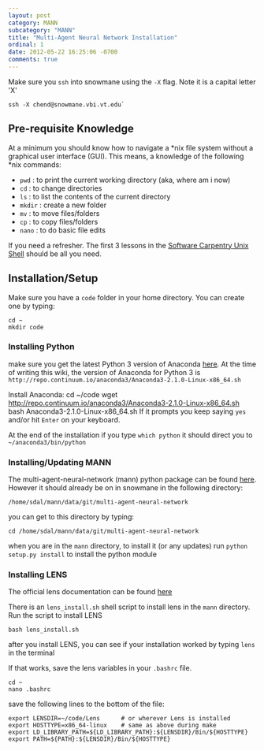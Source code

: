 ```yaml
---
layout: post
category: MANN
subcategory: "MANN"
title: "Multi-Agent Neural Network Installation"
ordinal: 1
date: 2012-05-22 16:25:06 -0700
comments: true
---
```

<!--break-->

Make sure you `ssh` into snowmane using the `-X` flag.  Note it is a capital letter 'X'

    ssh -X chend@snowmane.vbi.vt.edu`

## Pre-requisite Knowledge
At a minimum you should know how to navigate a *nix file system without a graphical user interface (GUI).
This means, a knowledge of the following *nix commands:

  * `pwd` : to print the current working directory (aka, where am i now)
  * `cd` : to change directories
  * `ls` : to list the contents of the current directory
  * `mkdir` : create a new folder
  * `mv` : to move files/folders
  * `cp` : to copy files/folders
  * `nano` : to do basic file edits

If you need a refresher.  The first 3 lessons in the [Software Carpentry Unix Shell](http://software-carpentry.org/v5/novice/shell/index.html) should be all you need.

## Installation/Setup
Make sure you have a `code` folder in your home directory.
You can create one by typing:

    cd ~
    mkdir code

### Installing Python
make sure you get the latest Python 3 version of Anaconda [here](http://continuum.io/downloads#py34).
At the time of writing this wiki, the version of Anaconda for Python 3 is `http://repo.continuum.io/anaconda3/Anaconda3-2.1.0-Linux-x86_64.sh`

Install Anaconda:
    cd ~/code
    wget http://repo.continuum.io/anaconda3/Anaconda3-2.1.0-Linux-x86_64.sh
    bash Anaconda3-2.1.0-Linux-x86_64.sh
If it prompts you keep saying `yes` and/or hit `Enter` on your keyboard.

At the end of the installation if you type `which python` it should direct you to `~/anaconda3/bin/python`

### Installing/Updating MANN
The multi-agent-neural-network (mann) python package can be found [here](https://github.com/chendaniely/multi-agent-neural-network).  However it should already be on in snowmane in the following directory:

`/home/sdal/mann/data/git/multi-agent-neural-network`

you can get to this directory by typing:

    cd /home/sdal/mann/data/git/multi-agent-neural-network


when you are in the `mann` directory, to install it (or any updates) run `python setup.py install` to install the python module

### Installing LENS
The official lens documentation can be found [here](http://web.stanford.edu/group/mbc/LENSManual/)

There is an `lens_install.sh` shell script to install lens in the `mann` directory.
Run the script to install LENS

    bash lens_install.sh

after you install LENS, you can see if your installation worked by typing `lens` in the terminal

If that works, save the lens variables in your `.bashrc` file.

    cd ~
    nano .bashrc

save the following lines to the bottom of the file:

    export LENSDIR=~/code/Lens      # or wherever Lens is installed
    export HOSTTYPE=x86_64-linux    # same as above during make
    export LD_LIBRARY_PATH=${LD_LIBRARY_PATH}:${LENSDIR}/Bin/${HOSTTYPE}
    export PATH=${PATH}:${LENSDIR}/Bin/${HOSTTYPE}
